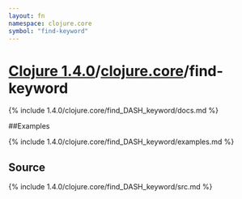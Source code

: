 ```yaml
---
layout: fn
namespace: clojure.core
symbol: "find-keyword"
---
```


# [Clojure 1.4.0](../../)/[clojure.core](../)/find-keyword

{% include 1.4.0/clojure.core/find_DASH_keyword/docs.md %}

##Examples

{% include 1.4.0/clojure.core/find_DASH_keyword/examples.md %}
## Source
{% include 1.4.0/clojure.core/find_DASH_keyword/src.md %}

